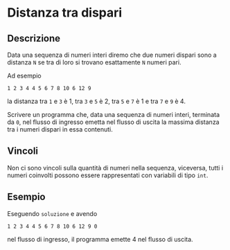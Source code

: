 Distanza tra dispari
====================

Descrizione
-----------

Data una sequenza di numeri interi diremo che due numeri dispari sono a distanza
`N` se tra di loro si trovano esattamente `N` numeri pari.

Ad esempio

    1 2 3 4 4 5 6 7 8 10 6 12 9

la distanza tra `1` e `3` è 1, tra `3` e `5` è 2, tra `5` e `7` è 1 e tra `7` e `9` è 4.

Scrivere un programma che, data una sequenza di numeri interi, terminata da `0`,
nel flusso di ingresso emetta nel flusso di uscita la massima distanza tra i
numeri dispari in essa contenuti.


Vincoli
-------

Non ci sono vincoli sulla quantità di numeri nella sequenza, viceversa, tutti i
numeri coinvolti possono essere rappresentati con variabili di tipo `int`.


Esempio
-------

Eseguendo `soluzione` e avendo

    1 2 3 4 4 5 6 7 8 10 6 12 9 0

nel flusso di ingresso, il programma emette 4 nel flusso di uscita.
